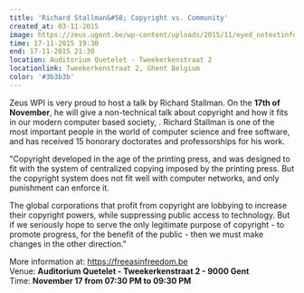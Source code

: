 ```yaml
---
title: 'Richard Stallman&#58; Copyright vs. Community'
created_at: 03-11-2015
image: https://zeus.ugent.be/wp-content/uploads/2015/11/eyed_notextinfo-212x300.jpg
time: 17-11-2015 19:30
end: 17-11-2015 21:30
location: Auditorium Quetelet - Tweekerkenstraat 2
locationlink: Tweekerkenstraat 2, Ghent Belgium
color: '#3b3b3b'
---
```


Zeus WPI is very proud to host a talk by Richard Stallman. On the **17th of November**, he will give a non-technical talk about copyright and how it fits in our modern computer based society, . Richard Stallman is one of the most important people in the world of computer science and free software, and has received 15 honorary doctorates and professorships for his work.

"Copyright developed in the age of the printing press, and was designed to fit with the system of centralized copying imposed by the printing press. But the copyright system does not fit well with computer networks, and only punishment can enforce it.

The global corporations that profit from copyright are lobbying to increase their copyright powers, while suppressing public access to technology. But if we seriously hope to serve the only legitimate purpose of copyright - to promote progress, for the benefit of the public - then we must make changes in the other direction."

More information at: <https://freeasinfreedom.be>  
Venue: **Auditorium Quetelet - Tweekerkenstraat 2 - 9000 Gent**  
Time: **November 17 from 07:30 PM to 09:30 PM**

